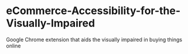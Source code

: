 # eCommerce-Accessibility-for-the-Visually-Impaired
Google Chrome extension that aids the visually impaired in buying things online
